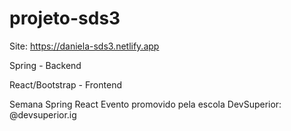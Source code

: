 # projeto-sds3
Site: https://daniela-sds3.netlify.app

Spring - Backend

React/Bootstrap - Frontend

Semana Spring React
Evento promovido pela escola DevSuperior: @devsuperior.ig
